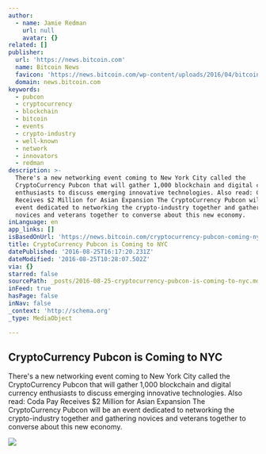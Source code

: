 ```yaml
---
author:
  - name: Jamie Redman
    url: null
    avatar: {}
related: []
publisher:
  url: 'https://news.bitcoin.com'
  name: Bitcoin News
  favicon: 'https://news.bitcoin.com/wp-content/uploads/2016/04/bitcoin_fav.png'
  domain: news.bitcoin.com
keywords:
  - pubcon
  - cryptocurrency
  - blockchain
  - bitcoin
  - events
  - crypto-industry
  - well-known
  - network
  - innovators
  - redman
description: >-
  There's a new networking event coming to New York City called the
  CryptoCurrency Pubcon that will gather 1,000 blockchain and digital currency
  enthusiasts to discuss emerging innovative technologies. Also read: Coda Pay
  Receives $2 Million for Asian Expansion The CryptoCurrency Pubcon will be an
  event dedicated to networking the crypto-industry together and gathering
  novices and veterans together to converse about this new economy.
inLanguage: en
app_links: []
isBasedOnUrl: 'https://news.bitcoin.com/cryptocurrency-pubcon-coming-nyc/'
title: CryptoCurrency Pubcon is Coming to NYC
datePublished: '2016-08-25T16:17:20.231Z'
dateModified: '2016-08-25T10:28:07.502Z'
via: {}
starred: false
sourcePath: _posts/2016-08-25-cryptocurrency-pubcon-is-coming-to-nyc.md
inFeed: true
hasPage: false
inNav: false
_context: 'http://schema.org'
_type: MediaObject

---
```

<article style=""><h1>CryptoCurrency Pubcon is Coming to NYC</h1><p>There's a new networking event coming to New York City called the CryptoCurrency Pubcon that will gather 1,000 blockchain and digital currency enthusiasts to discuss emerging innovative technologies. Also read: Coda Pay Receives $2 Million for Asian Expansion The CryptoCurrency Pubcon will be an event dedicated to networking the crypto-industry together and gathering novices and veterans together to converse about this new economy.</p><img src="https://news.bitcoin.com/wp-content/uploads/2016/08/shutterstock_57571180.jpg" /></article>